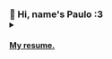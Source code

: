 <h3 style="margin-bottom: 0px;"> 👋 Hi, name's Paulo :3</h3>
<details>
  <summary><h4><a href="https://gitpaulo.github.io/">My resume.</a></h4></summary>
  
  <a href="https://www.linkedin.com/in/paulo-santos-software-engineer/"><img src="https://img.shields.io/badge/LinkedIn-0077B5?style=for-the-badge&logo=linkedin&logoColor=white" /></a>
  <a href="https://dev.to/gitpaulo"><img src="https://img.shields.io/badge/dev.to-0A0A0A?style=for-the-badge&logo=devdotto&logoColor=white" /></a>
  <a href="https://gitlab.com/GitPaulo"><img src="https://img.shields.io/badge/GitLab-330F63?style=for-the-badge&logo=gitlab&logoColor=white" /></a>
  <a href="https://www.codegrepper.com/profile/paulo-yjl1tqmpvrf6"><img src="https://img.shields.io/badge/Grepper-8F1BB5?style=for-the-badge&logo=grepper" /></a>
  [![LeetCode user GitPaulo](https://img.shields.io/badge/dynamic/json?style=for-the-badge&labelColor=black&color=%23ffa116&label=LeetCode&query=ranking&url=https%3A%2F%2Fleetcode-badge.vercel.app%2Fapi%2Fusers%2FGitPaulo&logo=leetcode&logoColor=yellow)](https://leetcode.com/GitPaulo/)
</details>
